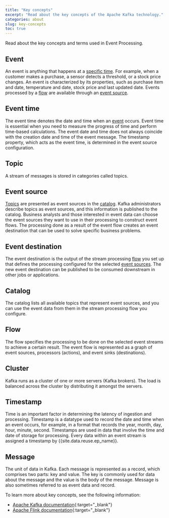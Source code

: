 ```yaml
---
title: "Key concepts"
excerpt: "Read about the key concepts of the Apache Kafka technology."
categories: about
slug: key-concepts
toc: true
---
```


Read about the key concepts and terms used in Event Processing.

## Event

An event is anything that happens at a [specific time](#event-time). For example, when a customer makes a purchase, a sensor detects a threshold, or a stock price changes. 
An event is characterized by its properties, such as purchase item and date, temperature and date,
stock price and last updated date. 
Events processed by a [flow](#flow) are available through an [event source](#event-source).

## Event time

The event time denotes the date and time when an [event](#event) occurs. 
Event time is essential when you need to measure the progress of time and perform time-based calculations. 
The event date and time does not always coincide with the creation date and time of the event message.
The timestamp property, which acts as the event time, is determined in the event source configuration.

## Topic
A stream of messages is stored in categories called topics.

## Event source

[Topics](#topic) are presented as event sources in the [catalog](#catalog). Kafka administrators describe topics as event sources, and this information is published to the catalog. Business analysts and those interested in event data can choose the event sources they want to use in their processing to construct event flows. The processing done as a result of the event flow creates an event destination that can be used to solve specific business problems.

## Event destination

The event destination is the output of the stream processing [flow](#flow) you set up that defines the processing configured for the selected [event sources](#event-source). The new event destination can be published to be consumed downstream in other jobs or applications.

## Catalog

The catalog lists all available topics that represent event sources, and you can use the event data from them in the stream processing flow you configure.

## Flow

The flow specifies the processing to be done on the selected event streams to achieve a certain result. The event flow is represented as a graph of event sources, processors (actions), and event sinks (destinations).


## Cluster
Kafka runs as a cluster of one or more servers (Kafka brokers). The load is balanced across the cluster by distributing it amongst the servers.

## Timestamp

Time is an important factor in determining the latency of ingestion and processing. Timestamp is a datatype used to record the date and time when an event occurs, for example, in a format that records the year, month, day, hour, minute, second. Timestamps are used in data that involve the time and date of storage for processing. Every data within an event stream is assigned a timestamp by {{site.data.reuse.ep_name}}.

## Message

The unit of data in Kafka. Each message is represented as a record, which comprises two parts: key and value. The key is commonly used for data about the message and the value is the body of the message. Message is also sometimes referred to as event data and record.


To learn more about key concepts, see the following information:
 - [Apache Kafka documentation](http://kafka.apache.org/documentation.html){:target="_blank"}
 - [Apache Flink documentation](https://nightlies.apache.org/flink/flink-docs-master/){:target="_blank"}
